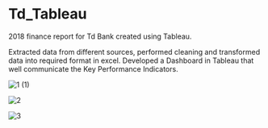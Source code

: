 # Td_Tableau
2018 finance report for Td Bank created using Tableau.

Extracted data from different sources, performed cleaning and transformed data into required format in excel. Developed a Dashboard in Tableau that well communicate the Key Performance Indicators.

![1 (1)](https://user-images.githubusercontent.com/60280080/75601937-5409b680-5a8e-11ea-87b6-b9e1ab6b318b.png)

![2](https://user-images.githubusercontent.com/60280080/75601950-73084880-5a8e-11ea-8196-faa999ceceb9.png)

![3](https://user-images.githubusercontent.com/60280080/75601961-9501cb00-5a8e-11ea-94e3-25c6f5bc5a1f.png)





